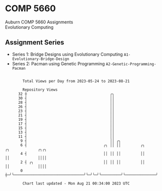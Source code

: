 # COMP 5660
Auburn COMP 5660 Assignments  
Evolutionary Computing

## Assignment Series
- Series 1: Bridge Designs using Evolutionary Computing `A1-Evolutionary-Bridge-Design`
- Series 2: Pacman using Genetic Programming `A2-Genetic-Programming-Pacman`

```

        Total Views per Day from 2023-05-24 to 2023-08-21

        Repository Views
      32 ┼                                      ╭╮
      30 ┤                                      ││
      28 ┤                                      ││
      26 ┤                                      ││
      23 ┤                                      ││
      21 ┤                                      ││
      19 ┤                                      ││
      17 ┤                                      ││
      15 ┤                                      ││
      13 ┤                                      ││
      11 ┤                                      ││
       9 ┤                                      ││ ╭╮
       6 ┤                                   ╭╮ ││ ││         ╭╮              ╭╮             ╭╮╭╮
       4 ┤                                   ││ ││ ││         ││              ││             ││││
       2 ┤ ╭╮                                ││ ││ ││         ││              ││             ││││
       0 ┼─╯╰────────────────────────────────╯╰─╯╰─╯╰─────────╯╰──────────────╯╰─────────────╯╰╯╰──

        Chart last updated - Mon Aug 21 00:34:00 2023 UTC
        
```

